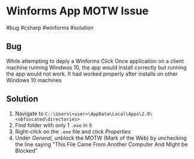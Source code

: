 # Winforms App MOTW Issue
#bug #csharp #winforms #solution

## Bug 

While attempting to deply a Winforms Click Once application on a client machine running Windwos 10, the app would install correctly but running the app would not work. It had worked properly after installs on other Windows 10 machines

## Solution
1. Navigate to `C::\Users\<user>\AppData\Local\Apps\2.0\<obfuscated\directories>`
2. Find folder with only 1 `.exe` in it
3. Right-click on the `.exe` file and click *Properties*
4. Under *General*, unblock the MOTW (Mark of the Web) by unchecking the line saying "This File Came From Another Computer And Might be Blocked"
